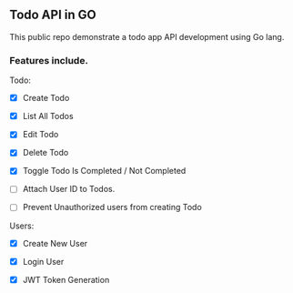 ## Todo API in GO

This public repo demonstrate a todo app API development using Go lang.

### Features include.

Todo:

- [x] Create Todo 
- [x] List All Todos 
- [x] Edit Todo 
- [x] Delete Todo 
- [x] Toggle Todo Is Completed / Not Completed
- [ ] Attach User ID to Todos.
- [ ] Prevent Unauthorized users from creating Todo
  

Users:

- [x] Create New User 
- [x] Login User
- [x] JWT Token Generation

